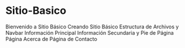 # Sitio-Basico
Bienvenido a Sitio Básico
Creando Sitio Básico
Estructura de Archivos y Navbar
Información Principal
Información Secundaria y Pie de Página
Página Acerca de
Página de Contacto

